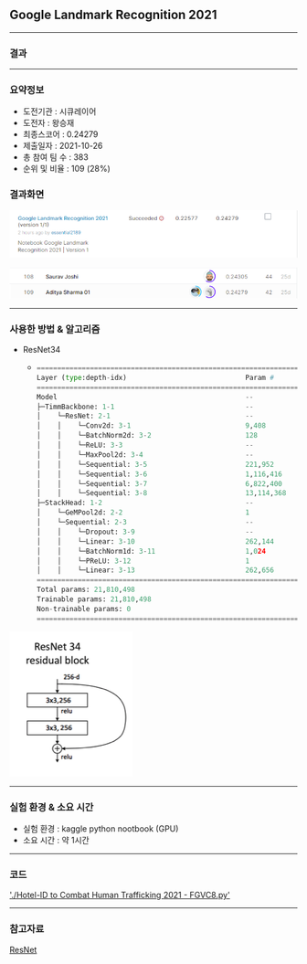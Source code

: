 ## Google Landmark Recognition 2021

------------

### 결과

----------------

### 요약정보

* 도전기관 : 시큐레이어
* 도전자 : 왕승재
* 최종스코어 : 0.24279
* 제출일자 : 2021-10-26
* 총 참여 팀 수 : 383
* 순위 및 비율 : 109 (28%)

### 결과화면

![결과](screanshot/score.png)

![결과](screanshot/leaderboard.png)

----------

### 사용한 방법 & 알고리즘

* ResNet34

  * ```python
    ===========================================================================
    Layer (type:depth-idx)                             Param #
    ===========================================================================
    Model                                              --
    ├─TimmBackbone: 1-1                                --
    │    └─ResNet: 2-1                                 --
    │    │    └─Conv2d: 3-1                            9,408
    │    │    └─BatchNorm2d: 3-2                       128
    │    │    └─ReLU: 3-3                              --
    │    │    └─MaxPool2d: 3-4                         --
    │    │    └─Sequential: 3-5                        221,952
    │    │    └─Sequential: 3-6                        1,116,416
    │    │    └─Sequential: 3-7                        6,822,400
    │    │    └─Sequential: 3-8                        13,114,368
    ├─StackHead: 1-2                                   --
    │    └─GeMPool2d: 2-2                              1
    │    └─Sequential: 2-3                             --
    │    │    └─Dropout: 3-9                           --
    │    │    └─Linear: 3-10                           262,144
    │    │    └─BatchNorm1d: 3-11                      1,024
    │    │    └─PReLU: 3-12                            1
    │    │    └─Linear: 3-13                           262,656
    ===========================================================================
    Total params: 21,810,498
    Trainable params: 21,810,498
    Non-trainable params: 0
    ===========================================================================
    ```

![model](screanshot/model.png)

-------------

### 실험 환경 & 소요 시간

* 실험 환경 : kaggle python nootbook (GPU)
* 소요 시간 : 약 1시간

-----------

### 코드

['./Hotel-ID to Combat Human Trafficking 2021 - FGVC8.py'](https://github.com/essential2189/ML_study/blob/main/kaggle/Hotel-ID%20to%20Combat%20Human%20Trafficking%202021%20-%20FGVC8/Hotel-ID%20to%20Combat%20Human%20Trafficking%202021%20-%20FGVC8.py)

-----------

### 참고자료

[ResNet](https://arxiv.org/abs/1512.03385)
